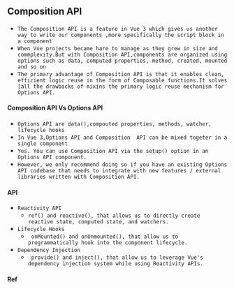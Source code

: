 ## Composition API 

- `The Composition API is a feature in Vue 3 which gives us another way to write our components ,more specifically the script block in a component`
- `When Vue projects became hare to manage as they grew in size and commplexity.But with Composition API,components are organized using options such as data, computed properties, method, created, mounted and so on`
- `The primary advantage of Composition API is that it enables clean, efficient logic reuse in the form of Composable functions.It solves [all the drawbacks of mixins the primary logic reuse mechanism for Options API.`



#### Composition API Vs Options API

- `Options API are data(),compouted properties, methods, watcher, lifecycle hooks`
- `In Vue 3,Options API and Composition  API can be mixed togeter in a single component`
- `Yes. You can use Composition API via the setup() option in an Options API component.`
- `However, we only recommend doing so if you have an existing Options API codebase that needs to integrate with new features / external libraries written with Composition API.`



#### API

- `Reactivity API`
  - `ref() and reactive(), that allows us to directly create reactive state, computed state, and watchers.`
- `Lifecycle Hooks`
  - ` onMounted() and onUnmounted(), that allow us to programmatically hook into the component lifecycle.`
- `Dependency Injection`
  - ` provide() and inject(), that allow us to leverage Vue's dependency injection system while using Reactivity APIs.`



#### Ref 





